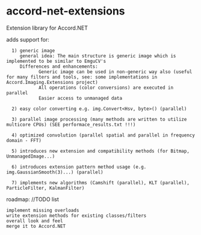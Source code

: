 accord-net-extensions
=====================

Extension library for Accord.NET

adds support for:

      1) generic image 
	     general idea: The main structure is generic image which is implemented to be similar to EmguCV's
		 Differences and enhancements:
				Generic image can be used in non-generic way also (useful for many filters and tools, see: some implementations in Accord.Imaging.Extensions project)
				All operations (color conversions) are executed in parallel
			    Easier access to unmanaged data
	  
      2) easy color converting e.g. img.Convert<Hsv, byte>() (parallel)
      
	  3) parallel image processing (many methods are written to utilize multicore CPUs) (SEE performace_results.txt !!!)
      
	  4) optimized convolution (parallel spatial and parallel in frequency domain - FFT)
      
	  5) introduces new extension and compatibility methods (for Bitmap, UnmanagedImage...)
      
	  6) introduces extension pattern method usage (e.g. img.GaussianSmooth(3)...) (parallel)
      
	  7) implements new algorithms (Camshift (parallel), KLT (parallel), ParticleFilter, KalmanFilter)
   
   
roadmap: //TODO list
	  
	implement missing overloads
	write extension methods for existing classes/filters
	overall look and feel
	merge it to Accord.NET
